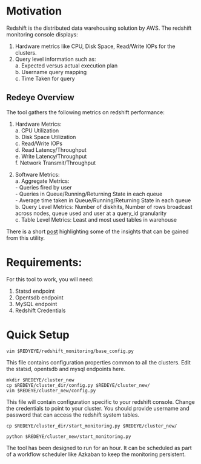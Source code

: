 # Motivation
Redshift is the distributed data warehousing solution by AWS. The redshift monitoring console displays:  

1. Hardware metrics like CPU, Disk Space, Read/Write IOPs for the clusters.  
2. Query level information such as:  
	a. Expected versus actual execution plan  
	b. Username query mapping  
	c. Time Taken for query  

## Redeye Overview
The tool gathers the following metrics on redshift performance:

1. Hardware Metrics:  
	a. CPU Utilization  
	b. Disk Space Utilization  
	c. Read/Write IOPs  
	d. Read Latency/Throughput  
	e. Write Latency/Throughput  
	f. Network Transmit/Throughput  

2. Software Metrics:  
	a. Aggregate Metrics:  
		- Queries fired by user  
		- Queries in Queue/Running/Returning State in each queue  
		- Average time taken in Queue/Running/Returning State in each queue  
	b. Query Level Metrics: Number of diskhits, Number of rows broadcast across nodes, queue used and user at a query_id granularity  
	c. Table Level Metrics: Least and most used tables in warehouse  

There is a short [post](http://saharshoza.github.io/RedEye/) highlighting some of the insights that can be gained from this utility.

# Requirements:
For this tool to work, you will need:

1. Statsd endpoint
2. Opentsdb endpoint
3. MySQL endpoint
4. Redshift Credentials

# Quick Setup

`vim $REDYEYE/redshift_monitoring/base_config.py`   


This file contains configuration properties common to all the clusters. Edit the statsd, opentsdb and mysql endpoints here.  


`mkdir $REDEYE/cluster_new`  
`cp $REDEYE/cluster_dir/config.py $REDEYE/cluster_new/`  
`vim $REDEYE/cluster_new/config.py`  


This file will contain configuration specific to your redshift console. Change the credentials to point to your cluster. You should provide username and password that can access the redshift system tables.  


`cp $REDEYE/cluster_dir/start_monitoring.py $REDEYE/cluster_new/`  


`python $REDEYE/cluster_new/start_monitoring.py`  


The tool has been designed to run for an hour. It can be scheduled as part of a workflow scheduler like Azkaban to keep the monitoring persistent.
